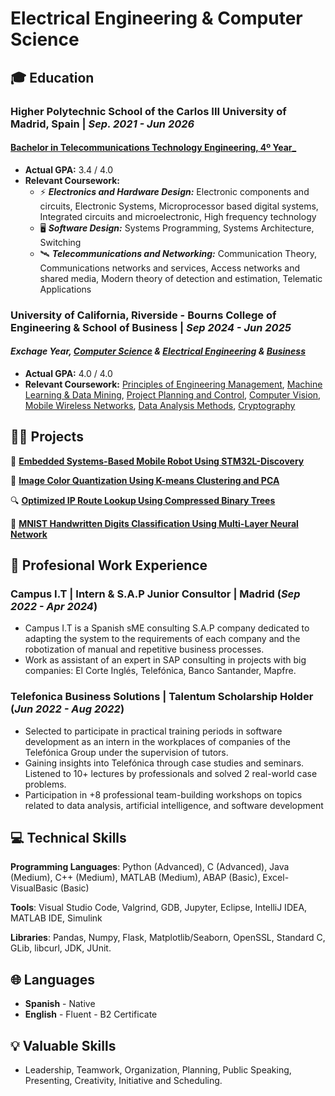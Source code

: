 # Electrical Engineering & Computer Science

## 🎓 Education
### **Higher Polytechnic School of the Carlos III University of Madrid, Spain** | *Sep. 2021 - Jun 2026*
#### [Bachelor in Telecommunications Technology Engineering, 4º Year_](https://www.uc3m.es/bachelor-degree/telecommunication)
- **Actual GPA:** 3.4 / 4.0
- **Relevant Coursework:**
   - ⚡ **_Electronics and Hardware Design:_** Electronic components and circuits, Electronic Systems, Microprocessor based digital systems, Integrated circuits and microelectronic, High frequency technology
   - 🖥️ **_Software Design:_** Systems Programming, Systems Architecture, Switching
   - 🛰️ **_Telecommunications and Networking:_** Communication Theory, Communications networks and services, Access networks and shared media, Modern theory of detection and estimation, Telematic Applications
  
### **University of California, Riverside - Bourns College of Engineering & School of Business** | *Sep 2024 - Jun 2025*
#### _Exchage Year, [Computer Science](https://www1.cs.ucr.edu/programs/undergraduate/computer-science) & [Electrical Engineering](https://www.ece.ucr.edu/undergraduate-program) & [Business](https://business.ucr.edu/undergraduate/major)_
-  **Actual GPA:** 4.0 / 4.0
-  **Relevant Coursework:** [Principles of Engineering Management](https://msol.ucr.edu/courses/engr203), [Machine Learning & Data Mining](https://www.coursicle.com/ucr/courses/CS/171/), [Project Planning and Control](https://www.coursicle.com/ucr/courses/BUS/128/), [Computer Vision](https://www.coursicle.com/ucr/courses/EE/146/), [Mobile Wireless Networks](https://www.coursicle.com/ucr/courses/CS/169/), [Data Analysis Methods](https://www.coursicle.com/ucr/courses/CS/105/), [Cryptography](https://www.coursicle.com/ucr/courses/CS/216/)

## 👨‍💻 Projects
🤖 **[Embedded Systems-Based Mobile Robot Using STM32L-Discovery](https://github.com/alfonsomayoral/Embedded-Systems-Based-Mobile-Robot-Using-STM32L-Discovery)**

🎨 **[Image Color Quantization Using K-means Clustering and PCA](https://github.com/alfonsomayoral/ImageColorQuantization_PythonProject)**

🔍 **[Optimized IP Route Lookup Using Compressed Binary Trees](https://github.com/alfonsomayoral/Optimized-IP-Route-Lookup-Using-Compressed-Binary-Trees)**

🔢 **[MNIST Handwritten Digits Classification Using Multi-Layer Neural Network](https://github.com/alfonsomayoral/MNIST-Handwritten-Digit-Classification-Using-a-Multi-Layer-Neural-Network)**

## 💼 Profesional Work Experience
### **Campus I.T | Intern & S.A.P Junior Consultor | Madrid (_Sep 2022 - Apr 2024_)**
- Campus I.T is a Spanish sME consulting S.A.P company dedicated to adapting the system to the requirements of each company and the robotization of manual and repetitive business processes.
- Work as assistant of an expert in SAP consulting in projects with big companies: El Corte Inglés, Telefónica, Banco Santander, Mapfre.

### **Telefonica Business Solutions |  Talentum Scholarship Holder (_Jun 2022 - Aug 2022_)**
- Selected to participate in practical training periods in software development as an intern in the workplaces of companies of the Telefónica Group under the supervision of tutors.
- Gaining insights into Telefónica through case studies and seminars. Listened to 10+ lectures by professionals and solved 2 real-world case problems.
- Participation in +8 professional team-building workshops on topics related to data analysis, artificial intelligence, and software development

## 💻 Technical Skills
**Programming Languages**: Python (Advanced), C (Advanced), Java (Medium), C++ (Medium), MATLAB (Medium), ABAP (Basic), Excel-VisualBasic (Basic)

**Tools**: Visual Studio Code, Valgrind, GDB, Jupyter, Eclipse, IntelliJ IDEA, MATLAB IDE, Simulink

**Libraries**: Pandas, Numpy, Flask, Matplotlib/Seaborn, OpenSSL, Standard C, GLib, libcurl, JDK, JUnit.

## 🌐 Languages 
- **Spanish** - Native
- **English** - Fluent - B2 Certificate

## 💡 Valuable Skills
- Leadership, Teamwork, Organization, Planning, Public Speaking, Presenting, Creativity, Initiative and Scheduling.


